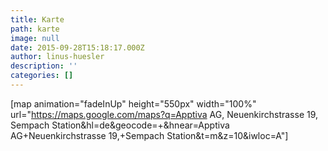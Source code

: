 ```yaml
---
title: Karte
path: karte
image: null
date: 2015-09-28T15:18:17.000Z
author: linus-huesler
description: ''
categories: []
---
```


[map animation="fadeInUp" height="550px" width="100%" url="https://maps.google.com/maps?q=Apptiva AG, Neuenkirchstrasse 19, Sempach Station&hl=de&geocode=+&hnear=Apptiva AG+Neuenkirchstrasse 19,+Sempach Station&t=m&z=10&iwloc=A"]
<style>
    .scrolloff {
        pointer-events: none;
    }
</style>
<script>
$('#karte > .container').addClass('row').removeClass('container');
// you want to enable the pointer events only on click;
var map_iframe = $('.rnr-google-map > iframe');
map_iframe.addClass('scrolloff'); // set the pointer events to none on doc ready
$('.rnr-google-map').on('click', function () {map_iframe.removeClass('scrolloff');});
// you want to disable pointer events when the mouse leave the canvas area;
map_iframe.mouseleave(function () {
  map_iframe.addClass('scrolloff'); // set the pointer events to none when mouse leaves the map area
});
</script>